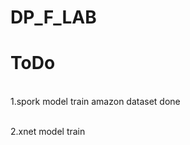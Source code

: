 # DP_F_LAB
<H1>ToDo</H1>
<br>1.spork model train  amazon dataset done</br>
    
<br>2.xnet model train</br>

